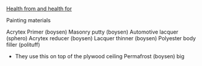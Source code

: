[Health from and health for](Health%20from%20and%20health%20for)

Painting materials

Acrytex Primer (boysen)
Masonry putty (boysen)
Automotive lacquer (sphero)
Acrytex reducer (boysen)
Lacquer thinner (boysen)
Polyester body filler (polituff) 
- They use this on top of the plywood ceiling
Permafrost (boysen) big